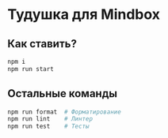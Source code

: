 # Тудушка для Mindbox

## Как ставить?
```bash
npm i
npm run start
```

## Остальные команды
```bash
npm run format  # Форматирование
npm run lint    # Линтер
npm run test    # Тесты
```